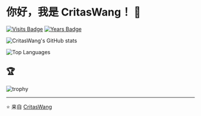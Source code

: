 # 你好，我是 CritasWang！ 👋

[![Visits Badge](https://badges.pufler.dev/visits/CritasWang/CritasWang)](https://badges.pufler.dev)
[![Years Badge](https://badges.pufler.dev/years/CritasWang)](https://badges.pufler.dev)

![CritasWang's GitHub stats](https://github-readme-stats.vercel.app/api?username=CritasWang&show_icons=true&theme=radical)

![Top Languages](https://github-readme-stats.vercel.app/api/top-langs/?username=CritasWang&layout=compact&theme=radical)

## 🏆 

![trophy](https://github-profile-trophy.vercel.app/?username=CritasWang&theme=onedark)

---

⭐️ 来自 [CritasWang](https://github.com/CritasWang)
